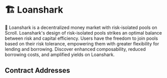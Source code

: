 # 🏗 Loanshark

🧪 Loanshark is a decentralized money market with risk-isolated pools on Scroll. Loanshark's design of risk-isolated pools strikes an optimal balance between risk and capital efficiency. Users have the freedom to join pools based on their risk tolerance, empowering them with greater flexibility for lending and borrowing. Discover enhanced composability, reduced borrowing costs, and amplified yields on Loanshark.

## Contract Addresses
